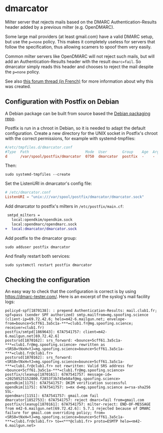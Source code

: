 dmarcator
==========

Milter server that rejects mails based on the DMARC Authentication-Results
header added by a previous milter (e.g. OpenDMARC).

Some large mail providers (at least gmail.com) have a valid DMARC setup, but
use the `p=none` policy. This makes it completely useless for servers that
follow the specification, thus allowing scamers to spoof them very easily.

Common milter servers like OpenDMARC will not reject such mails, but will add
an Authentication-Results header with the result `dmarc=fail`. So dmarcator
simply reads this header and chooses to reject the mail despite the `p=none`
policy.

See also [this forum thread (in French)](https://forum.club1.fr/d/245) for
more information about why this was created.

Configuration with Postfix on Debian
------------------------------------

A Debian package can be built from source based the [Debian packaging repo].

Postfix is run in a chroot in Debian, so it is needed to adapt the default
configuration. Create a new directory for the UNIX socket in Postfix's chroot
with the correct permissions, for example with systemd-tmpfiles:

```ini
#/etc/tmpfiles.d/dmarcator.conf
#Type  Path                          Mode  User       Group    Age  Argument
d      /var/spool/postfix/dmarcator  0750  dmarcator  postfix  -    -
```

Then:

    sudo systemd-tmpfiles --create

Set the ListenURI in dmarcator's config file:

```toml
# /etc/dmarcator.conf
ListenURI = "unix:///var/spool/postfix/dmarcator/dmarcator.sock"
```

Add dmarcator to postfix's milters in `/etc/postfix/main.cf`:

```diff
 smtpd_milters =
   local:opendkim/opendkim.sock
   local:opendmarc/opendmarc.sock
+  local:dmarcator/dmarcator.sock
```

Add postfix to the dmarcator group:

    sudo adduser postfix dmarcator

And finally restart both services:

    sudo systemctl restart postfix dmarcator

[Debian packaging repo]: https://salsa.debian.org/go-team/packages/dmarcator

Checking the configuration
--------------------------

An easy way to check that the configuration is correct is by using
<https://dmarc-tester.com/>. Here is an excerpt of the syslog's mail facility
logs:

```
policyd-spf[1870138]: : prepend Authentication-Results: mail.club1.fr; spf=pass (sender SPF authorized) smtp.mailfrom=mg.spoofing.science (client-ip=69.72.42.6; helo=m42-6.mailgun.net; envelope-from=bounce+5cff61.3a5c1a-***=club1.fr@mg.spoofing.science; receiver=club1.fr)
postfix/smtpd[1869643]: 67A7541757: client=m42-6.mailgun.net[69.72.42.6]
postsrsd[1870162]: srs_forward: <bounce+5cff61.3a5c1a-***=club1.fr@mg.spoofing.science> rewritten as <SRS0=tNxH=YJ=mg.spoofing.science=bounce+5cff61.3a5c1a-***=club1.fr@club1.fr>
postsrsd[1870162]: srs_forward: <SRS0=tNxH=YJ=mg.spoofing.science=bounce+5cff61.3a5c1a-***=club1.fr@club1.fr> not rewritten: Valid SRS address for <bounce+5cff61.3a5c1a-***=club1.fr@mg.spoofing.science>
postfix/cleanup[1870161]: 67A7541757: message-id=<20250525152800.f2853f3b745eb0af@mg.spoofing.science>
opendkim[1175]: 67A7541757: DKIM verification successful
opendkim[1175]: 67A7541757: s=mx d=mg.spoofing.science a=rsa-sha256 SSL-
opendmarc[1151]: 67A7541757: gmail.com fail
dmarcator[1852753]: 67A7541757: reject dmarc=fail from=gmail.com
postfix/cleanup[1870161]: 67A7541757: milter-reject: END-OF-MESSAGE from m42-6.mailgun.net[69.72.42.6]: 5.7.1 rejected because of DMARC failure for gmail.com overriding policy; from=<SRS0=tNxH=YJ=mg.spoofing.science=bounce+5cff61.3a5c1a-***=club1.fr@club1.fr> to=<***@club1.fr> proto=ESMTP helo=<m42-6.mailgun.net>
```
